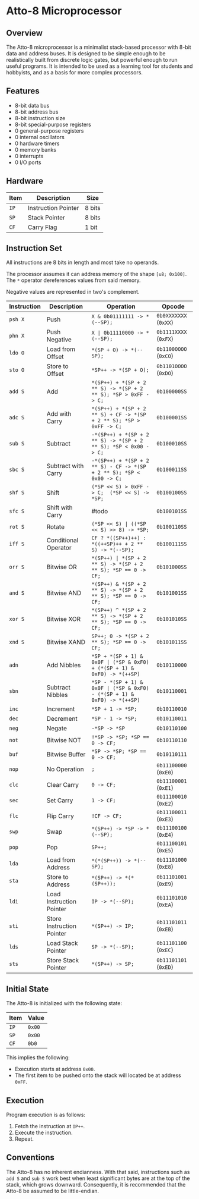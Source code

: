 # Atto-8 Microprocessor

## Overview

The Atto-8 microprocessor is a minimalist stack-based processor with 8-bit data and address buses. It is designed to be simple enough to be realistically built from discrete logic gates, but powerful enough to run useful programs. It is intended to be used as a learning tool for students and hobbyists, and as a basis for more complex processors.

## Features

- 8-bit data bus
- 8-bit address bus
- 8-bit instruction size
- 8-bit special-purpose registers
- 0 general-purpose registers
- 0 internal oscillators
- 0 hardware timers
- 0 memory banks
- 0 interrupts
- 0 I/O ports

## Hardware

| Item | Description         | Size   |
| ---- | ------------------- | ------ |
| `IP` | Instruction Pointer | 8 bits |
| `SP` | Stack Pointer       | 8 bits |
| `CF` | Carry Flag          | 1 bit  |

## Instruction Set

All instructions are 8 bits in length and most take no operands.

The processor assumes it can address memory of the shape `[u8; 0x100]`. The `*` operator dereferences values from said memory.

Negative values are represented in two's complement.

| Instruction | Description               | Operation                                                                | Opcode                |
| ----------- | ------------------------- | ------------------------------------------------------------------------ | --------------------- |
| `psh X`     | Push                      | `X & 0b01111111 -> *(--SP);`                                             | `0b0XXXXXXX` (`0xXX`) |
| `phn X`     | Push Negative             | `X \| 0b11110000 -> *(--SP);`                                            | `0b1111XXXX` (`0xFX`) |
| `ldo O`     | Load from Offset          | `*(SP + O) -> *(--SP);`                                                  | `0b1100OOOO` (`0xCO`) |
| `sto O`     | Store to Offset           | `*SP++ -> *(SP + O);`                                                    | `0b1101OOOO` (`0xDO`) |
| `add S`     | Add                       | `*(SP++) + *(SP + 2 ** S) -> *(SP + 2 ** S); *SP > 0xFF -> C;`           | `0b100000SS`          |
| `adc S`     | Add with Carry            | `*(SP++) + *(SP + 2 ** S) + CF -> *(SP + 2 ** S); *SP > 0xFF -> C;`      | `0b100001SS`          |
| `sub S`     | Subtract                  | `-*(SP++) + *(SP + 2 ** S) -> *(SP + 2 ** S); *SP < 0x00 -> C;`          | `0b100010SS`          |
| `sbc S`     | Subtract with Carry       | `-*(SP++) + *(SP + 2 ** S) - CF -> *(SP + 2 ** S); *SP < 0x00 -> C;`     | `0b100011SS`          |
| `shf S`     | Shift                     | `(*SP << S) > 0xFF -> C;  (*SP << S) -> *SP;`                            | `0b100100SS`          |
| `sfc S`     | Shift with Carry          | #todo                                                                    | `0b100101SS`          |
| `rot S`     | Rotate                    | `(*SP << S) \| ((*SP << S) >> 8) -> *SP;`                                | `0b100110SS`          |
| `iff S`     | Conditional Operator      | `CF ? *((SP++)++) : *((++SP)++ + 2 ** S) -> *(--SP);`                    | `0b100111SS`          |
| `orr S`     | Bitwise OR                | `*(SP++) \| *(SP + 2 ** S) -> *(SP + 2 ** S); *SP == 0 -> CF;`           | `0b101000SS`          |
| `and S`     | Bitwise AND               | `*(SP++) & *(SP + 2 ** S) -> *(SP + 2 ** S); *SP == 0 -> CF;`            | `0b101001SS`          |
| `xor S`     | Bitwise XOR               | `*(SP++) ^ *(SP + 2 ** S) -> *(SP + 2 ** S); *SP == 0 -> CF;`            | `0b101010SS`          |
| `xnd S`     | Bitwise XAND              | `SP++; 0 -> *(SP + 2 ** S); *SP == 0 -> CF;`                             | `0b101011SS`          |
| `adn`       | Add Nibbles               | `*SP + *(SP + 1) & 0x0F \| (*SP & 0xF0) + (*(SP + 1) & 0xF0) -> *(++SP)` | `0b10110000`          |
| `sbn`       | Subtract Nibbles          | `*SP - *(SP + 1) & 0x0F \| (*SP & 0xF0) - (*(SP + 1) & 0xF0) -> *(++SP)` | `0b10110001`          |
| `inc`       | Increment                 | `*SP + 1 -> *SP;`                                                        | `0b10110010`          |
| `dec`       | Decrement                 | `*SP - 1 -> *SP;`                                                        | `0b10110011`          |
| `neg`       | Negate                    | `-*SP -> *SP`                                                            | `0b10110100`          |
| `not`       | Bitwise NOT               | `!*SP -> *SP; *SP == 0 -> CF;`                                           | `0b10110110`          |
| `buf`       | Bitwise Buffer            | `*SP -> *SP; *SP == 0 -> CF;`                                            | `0b10110111`          |
| `nop`       | No Operation              | `;`                                                                      | `0b11100000` (`0xE0`) |
| `clc`       | Clear Carry               | `0 -> CF;`                                                               | `0b11100001` (`0xE1`) |
| `sec`       | Set Carry                 | `1 -> CF;`                                                               | `0b11100010` (`0xE2`) |
| `flc`       | Flip Carry                | `!CF -> CF;`                                                             | `0b11100011` (`0xE3`) |
| `swp`       | Swap                      | `*(SP++) -> *SP -> *(--SP);`                                             | `0b11100100` (`0xE4`) |
| `pop`       | Pop                       | `SP++;`                                                                  | `0b11100101` (`0xE5`) |
| `lda`       | Load from Address         | `*(*(SP++)) -> *(--SP);`                                                 | `0b11101000` (`0xE8`) |
| `sta`       | Store to Address          | `*(SP++) -> *(*(SP++));`                                                 | `0b11101001` (`0xE9`) |
| `ldi`       | Load Instruction Pointer  | `IP -> *(--SP);`                                                         | `0b11101010` (`0xEA`) |
| `sti`       | Store Instruction Pointer | `*(SP++) -> IP;`                                                         | `0b11101011` (`0xEB`) |
| `lds`       | Load Stack Pointer        | `SP -> *(--SP);`                                                         | `0b11101100` (`0xEC`) |
| `sts`       | Store Stack Pointer       | `*(SP++) -> SP;`                                                         | `0b11101101` (`0xED`) |

## Initial State

The Atto-8 is initialized with the following state:

| Item | Value  |
| ---- | ------ |
| `IP` | `0x00` |
| `SP` | `0x00` |
| `CF` | `0b0`  |

This implies the following:

- Execution starts at address `0x00`.
- The first item to be pushed onto the stack will located be at address `0xFF`.

## Execution

Program execution is as follows:

1. Fetch the instruction at `IP++`.
2. Execute the instruction.
3. Repeat.

## Conventions

The Atto-8 has no inherent endianness. With that said, instructions such as `add S` and `sub S` work best when least significant bytes are at the top of the stack, which grows downward. Consequently, it is recommended that the Atto-8 be assumed to be little-endian.
